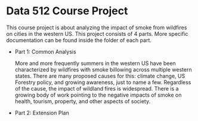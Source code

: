 # Data 512 Course Project
This course project is about analyzing the impact of smoke from wildfires on cities in the western US. This project consists of 4 parts. More specific documentation can be found inside the folder of each part.
- Part 1: Common Analysis

  More and more frequently summers in the western US have been characterized by wildfires with smoke billowing across multiple western     states. There are many proposed causes for this: climate change, US Forestry policy, and growing awareness, just to name a few. Regardless of the cause, the impact of wildland fires is widespread. There is a growing body of work pointing to the negative impacts of smoke on health, tourism, property, and other aspects of society.
- Part 2: Extension Plan
